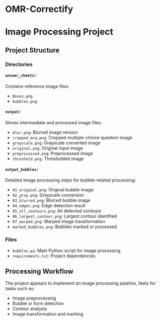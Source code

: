 # OMR-Correctify
# Image Processing Project

## Project Structure

### Directories

#### `answer_sheets/`
Contains reference image files:
- `Boxes.png`
- `bubbles.png`

#### `output/`
Stores intermediate and processed image files:
- `blur.png`: Blurred image version
- `cropped_mcq.png`: Cropped multiple-choice question image
- `grayscale.png`: Grayscale converted image
- `original.png`: Original input image
- `preprocessed.png`: Preprocessed image
- `threshold.png`: Thresholded image

#### `output_bubbles/`
Detailed image processing steps for bubble-related processing:
- `01_original.png`: Original bubble image
- `02_gray.png`: Grayscale conversion
- `03_blurred.png`: Blurred bubble image
- `04_edges.png`: Edge detection result
- `05_all_contours.png`: All detected contours
- `06_largest_contour.png`: Largest contour identified
- `07_warped.png`: Warped image transformation
- `marked_bubbles.png`: Bubbles marked or processed

### Files
- `bubbles.py`: Main Python script for image processing
- `requirements.txt`: Project dependencies

## Processing Workflow
The project appears to implement an image processing pipeline, likely for tasks such as:
- Image preprocessing
- Bubble or form detection
- Contour analysis
- Image transformation and marking
